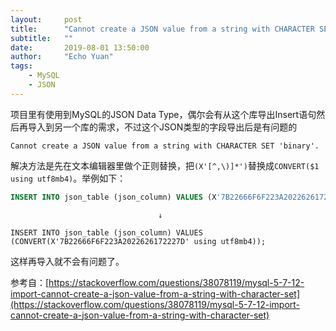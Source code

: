 ```yaml
---
layout:     post
title:      "Cannot create a JSON value from a string with CHARACTER SET 'binary'"
subtitle:   ""
date:       2019-08-01 13:50:00
author:     "Echo Yuan"
tags:
    - MySQL
    - JSON
---
```

项目里有使用到MySQL的JSON Data Type，偶尔会有从这个库导出Insert语句然后再导入到另一个库的需求，不过这个JSON类型的字段导出后是有问题的
```
Cannot create a JSON value from a string with CHARACTER SET 'binary'.
```
解决方法是先在文本编辑器里做个正则替换，把`(X'[^,\)]*')`替换成`CONVERT($1 using utf8mb4)`。举例如下：
```sql
INSERT INTO json_table (json_column) VALUES (X'7B22666F6F223A2022626172227D');
```
                                     ↓
```
INSERT INTO json_table (json_column) VALUES (CONVERT(X'7B22666F6F223A2022626172227D' using utf8mb4));
```
这样再导入就不会有问题了。

参考自：[https://stackoverflow.com/questions/38078119/mysql-5-7-12-import-cannot-create-a-json-value-from-a-string-with-character-set](https://stackoverflow.com/questions/38078119/mysql-5-7-12-import-cannot-create-a-json-value-from-a-string-with-character-set)